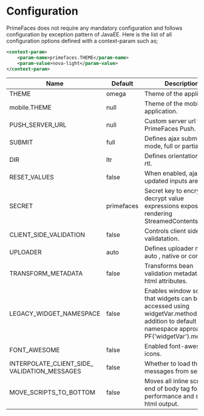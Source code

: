 # Configuration

PrimeFaces does not require any mandatory configuration and follows configuration by exception
pattern of JavaEE. Here is the list of all configuration options defined with a context-param such as;

```xml
<context-param>
    <param-name>primefaces.THEME</param-name>
    <param-value>nova-light</param-value>
</context-param>
```


| Name | Default | Description |
| --- | --- | --- |
| THEME | omega | Theme of the application. |
| mobile.THEME | null | Theme of the mobile application. |
| PUSH_SERVER_URL | null | Custom server url for PrimeFaces Push. |
| SUBMIT | full | Defines ajax submit mode, full or partial. |
| DIR | ltr | Defines orientation, ltr or rtl. |
| RESET_VALUES | false | When enabled, ajax updated inputs are reset. |
| SECRET | primefaces | Secret key to encrypt-decrypt value expressions exposed in rendering StreamedContents. |
| CLIENT_SIDE_VALIDATION | false | Controls client side validatation. |
| UPLOADER | auto | Defines uploader mode; auto , native or commons. |
| TRANSFORM_METADATA | false | Transforms bean validation metadata to html attributes. |
| LEGACY_WIDGET_NAMESPACE | false | Enables window scope so that widgets can be accessed using widgetVar.method() in addition to default PF namespace approach like PF('widgetVar').method(). |
| FONT_AWESOME | false | Enabled font-awesome icons. |
| INTERPOLATE_CLIENT_SIDE_ VALIDATION_MESSAGES | false | Whether to load the CSV messages from server. |
|  MOVE_SCRIPTS_TO_BOTTOM | false | Moves all inline scripts to end of body tag for better performance and smaller html output. |